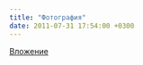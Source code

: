 ```yaml
---
title: "Фотография"
date: 2011-07-31 17:54:00 +0300
---
```



[Вложение](https://vk.com/photo41076938_265199766)
